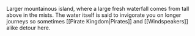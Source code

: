 Larger mountainous island, where a large fresh waterfall comes from tall above in the mists.  The water itself is said to invigorate you on longer journeys so sometimes [[Pirate Kingdom|Pirates]] and [[Windspeakers]] alike detour here.